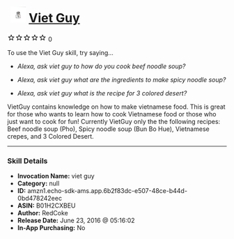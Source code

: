 # &nbsp;<img src="skill_icon" alt="Viet Guy icon" width="36"> [Viet Guy](http://alexa.amazon.com/#skills/amzn1.echo-sdk-ams.app.6b2f83dc-e507-48ce-b44d-0bd478242eec)
![0 stars](../../images/ic_star_border_black_18dp_1x.png)![0 stars](../../images/ic_star_border_black_18dp_1x.png)![0 stars](../../images/ic_star_border_black_18dp_1x.png)![0 stars](../../images/ic_star_border_black_18dp_1x.png)![0 stars](../../images/ic_star_border_black_18dp_1x.png) 0

To use the Viet Guy skill, try saying...

* *Alexa, ask viet guy to how do you cook beef noodle soup?*

* *Alexa, ask viet guy what are the ingredients to make spicy noodle soup?*

* *Alexa, ask viet guy what is the recipe for 3 colored desert?*

VietGuy contains knowledge on how to make vietnamese food. This is great for those who wants to learn how to cook Vietnamese food or those who just want to cook for fun! Currently VietGuy only the the following recipes: Beef noodle soup (Pho), Spicy noodle soup (Bun Bo Hue), Vietnamese crepes, and 3 Colored Desert.

***

### Skill Details

* **Invocation Name:** viet guy
* **Category:** null
* **ID:** amzn1.echo-sdk-ams.app.6b2f83dc-e507-48ce-b44d-0bd478242eec
* **ASIN:** B01H2CXBEU
* **Author:** RedCoke
* **Release Date:** June 23, 2016 @ 05:16:02
* **In-App Purchasing:** No
